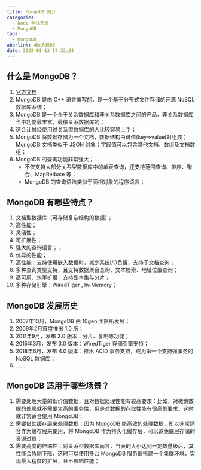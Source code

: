 ```yaml
---
title: MongoDB 简介
categories:
  - Node 全栈开发
  - MongoDB
tags:
  - MongoDB
abbrlink: 4bdfd500
date: 2022-01-13 17:33:24
---
```

## 什么是 MongoDB？
1. [官方文档](https://www.mongodb.com/)
2. MongoDB 是由 C++ 语言编写的，是一个基于分布式文件存储的开源 NoSQL 数据库系统；
3. MongoDB 是一个介于关系数据库和非关系数据库之间的产品，非关系数据库当中功能最丰富，最像关系数据库的；
4. 这会让曾经使用过关系型数据库的人比较容易上手；
5. MongoDB 将数据存储为一个文档，数据结构由键值(key=>value)对组成；MongoDB 文档类似于 JSON 对象；字段值可以包含其他文档，数组及文档数组；
6. MongoDB 的查询功能非常强大；
    - 不仅支持大部分关系型数据库中的单表查询，还支持范围查询、排序、聚合、MapReduce 等；
    - MongoDB 的查询语法类似于面相对象的程序语言；


## MongoDB 有哪些特点？
1. 文档型数据库（可存储复杂结构的数据）；
2. 高性能；
3. 灵活性；
4. 可扩展性；
5. 强大的查询语言；；
6. 优异的性能；
7. 高性能：支持使用嵌入数据时，减少系统I/O负担，支持子文档查询；
8. 多种查询类型支持，且支持数据聚合查询、文本检索、地址位置查询；
9. 高可用、水平扩展：支持副本集与分片；
10. 多种存储引擎：WiredTiger , In-Memory；


## MongoDB 发展历史
1. 2007年10月，MongoDB 由 10gen 团队所发展；
2. 2009年2月首度推出 1.0 版；
3. 2011年9月，发布 2.0 版本：分片、复制等功能；
4. 2015年3月，发布 3.0 版本：WiredTiger 存储引擎支持；
5. 2018年6月，发布 4.0 版本：推出 ACID 事务支持，成为第一个支持强事务的 NoSQL 数据库；
6. ……


## MongoDB 适用于哪些场景？
1. 需要处理大量的低价值数据，且对数据处理性能有较高要求：比如，对微博数据的处理就不需要太高的事务性，但是对数据的存取性能有很高的要求，这时就非常适合使用 MongoDB；
2. 需要借助缓存层来处理数据：因为 MongoDB 能高效的处理数据，所以非常适合作为缓存层来使用，将 MongoDB 作为持久化缓存层，可以避免底层存储的资源过载；
3. 需要高度的伸缩性：对关系型数据库而言，当表的大小达到一定数量级后，其性能会急剧下降，这时可以使用多台 MongoDB 服务器搭建一个集群环境，实现最大程度的扩展，且不影响性能；